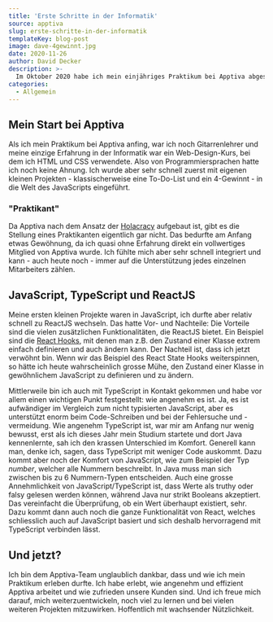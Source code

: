 ```yaml
---
title: 'Erste Schritte in der Informatik'
source: apptiva
slug: erste-schritte-in-der-informatik
templateKey: blog-post
image: dave-4gewinnt.jpg
date: 2020-11-26
author: David Decker
description: >-
  Im Oktober 2020 habe ich mein einjähriges Praktikum bei Apptiva abgeschlossen. Jetzt möchte ich gerne meine Erfahrungen bei meinem Start in den Entwickler-Alltag teilen.
categories:
  - Allgemein
---
```


## Mein Start bei Apptiva

Als ich mein Praktikum bei Apptiva anfing, war ich noch Gitarrenlehrer und meine einzige Erfahrung in der Informatik war ein Web-Design-Kurs, bei dem ich HTML und CSS verwendete. Also von Programmiersprachen hatte ich noch keine Ahnung. Ich wurde aber sehr schnell zuerst mit eigenen kleinen Projekten - klassischerweise eine To-Do-List und ein 4-Gewinnt - in die Welt des JavaScripts eingeführt.

### "Praktikant"

Da Apptiva nach dem Ansatz der [Holacracy](https://agilescrumgroup.de/holacracy/) aufgebaut ist, gibt es die Stellung eines Praktikanten eigentlich gar nicht. Das bedurfte am Anfang etwas Gewöhnung, da ich quasi ohne Erfahrung direkt ein vollwertiges Mitglied von Apptiva wurde. Ich fühlte mich aber sehr schnell integriert und kann - auch heute noch - immer auf die Unterstützung jedes einzelnen Mitarbeiters zählen.

## JavaScript, TypeScript und ReactJS

Meine ersten kleinen Projekte waren in JavaScript, ich durfte aber relativ schnell zu ReactJS wechseln. Das hatte Vor- und Nachteile:
Die Vorteile sind die vielen zusätzlichen Funktionalitäten, die ReactJS bietet. Ein Beispiel sind die [React Hooks](https://reactjs.org/docs/hooks-intro.html), mit denen man z.B. den Zustand einer Klasse extrem einfach definieren und auch ändern kann.
Der Nachteil ist, dass ich jetzt verwöhnt bin. Wenn wir das Beispiel des React State Hooks weiterspinnen, so hätte ich heute wahrscheinlich grosse Mühe, den Zustand einer Klasse in gewöhnlichem JavaScript zu definieren und zu ändern.

Mittlerweile bin ich auch mit TypeScript in Kontakt gekommen und habe vor allem einen wichtigen Punkt festgestellt: wie angenehm es ist. Ja, es ist aufwändiger im Vergleich zum nicht typisierten JavaScript, aber es unterstützt enorm beim Code-Schreiben und bei der Fehlersuche und -vermeidung.
Wie angenehm TypeScript ist, war mir am Anfang nur wenig bewusst, erst als ich dieses Jahr mein Studium startete und dort Java kennenlernte, sah ich den krassen Unterschied im Komfort. Generell kann man, denke ich, sagen, dass TypeScript mit weniger Code auskommt. Dazu kommt aber noch der Komfort von JavaScript, wie zum Beispiel der Typ _number_, welcher alle Nummern beschreibt. In Java muss man sich zwischen bis zu 6 Nummern-Typen entscheiden. Auch eine grosse Annehmlichkeit von JavaScript/TypeScript ist, dass Werte als truthy oder falsy gelesen werden können, während Java nur strikt Booleans akzeptiert. Das vereinfacht die Überprüfung, ob ein Wert überhaupt existiert, sehr. Dazu kommt dann auch noch die ganze Funktionalität von React, welches schliesslich auch auf JavaScript basiert und sich deshalb hervorragend mit TypeScript verbinden lässt.

## Und jetzt?

Ich bin dem Apptiva-Team unglaublich dankbar, dass und wie ich mein Praktikum erleben durfte. Ich habe erlebt, wie angenehm und effizient Apptiva arbeitet und wie zufrieden unsere Kunden sind. Und ich freue mich darauf, mich weiterzuentwickeln, noch viel zu lernen und bei vielen weiteren Projekten mitzuwirken. Hoffentlich mit wachsender Nützlichkeit.
